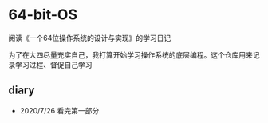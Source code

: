 # 64-bit-OS
阅读《一个64位操作系统的设计与实现》的学习日记

为了在大四尽量充实自己，我打算开始学习操作系统的底层编程。这个仓库用来记录学习过程、督促自己学习

## diary

+ 2020/7/26 看完第一部分